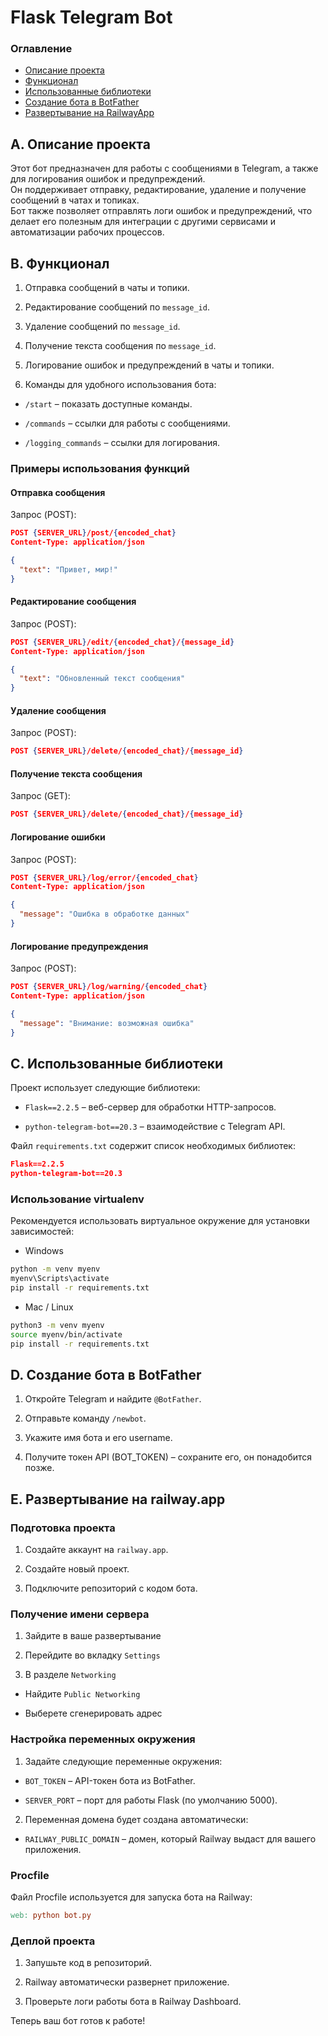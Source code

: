 # Flask Telegram Bot

### Оглавление
- [Описание проекта](#a-описание-проекта)
- [Функционал](#b-функционал)
- [Использованные библиотеки](#c-использованные-библиотеки)
- [Создание бота в BotFather](#d-создание-бота-в-botfather)
- [Развертывание на RailwayApp](#e-развертывание-на-railwayapp)

## A. Описание проекта

Этот бот предназначен для работы с сообщениями в Telegram, а также для логирования ошибок и предупреждений.<br> 
Он поддерживает отправку, редактирование, удаление и получение сообщений в чатах и топиках.<br> 
Бот также позволяет отправлять логи ошибок и предупреждений, что делает его полезным для интеграции с другими сервисами и автоматизации рабочих процессов.

## B. Функционал

1. Отправка сообщений в чаты и топики.

2. Редактирование сообщений по `message_id`.

3. Удаление сообщений по `message_id`.

4. Получение текста сообщения по `message_id`.

5. Логирование ошибок и предупреждений в чаты и топики.

6. Команды для удобного использования бота:

* `/start` – показать доступные команды.

* `/commands` – ссылки для работы с сообщениями.

* `/logging_commands` – ссылки для логирования.

### Примеры использования функций

#### Отправка сообщения

Запрос (POST):
```json
POST {SERVER_URL}/post/{encoded_chat}
Content-Type: application/json

{
  "text": "Привет, мир!"
}
```
#### Редактирование сообщения

Запрос (POST):
```json
POST {SERVER_URL}/edit/{encoded_chat}/{message_id}
Content-Type: application/json

{
  "text": "Обновленный текст сообщения"
}
```

#### Удаление сообщения

Запрос (POST):
```json
POST {SERVER_URL}/delete/{encoded_chat}/{message_id}
```

#### Получение текста сообщения

Запрос (GET):
```json
POST {SERVER_URL}/delete/{encoded_chat}/{message_id}
```

#### Логирование ошибки

Запрос (POST):
```json
POST {SERVER_URL}/log/error/{encoded_chat}
Content-Type: application/json

{
  "message": "Ошибка в обработке данных"
}
```

#### Логирование предупреждения

Запрос (POST):
```json
POST {SERVER_URL}/log/warning/{encoded_chat}
Content-Type: application/json

{
  "message": "Внимание: возможная ошибка"
}
```
## C. Использованные библиотеки

Проект использует следующие библиотеки:

* `Flask==2.2.5` – веб-сервер для обработки HTTP-запросов.

* `python-telegram-bot==20.3` – взаимодействие с Telegram API.

Файл `requirements.txt` содержит список необходимых библиотек:
```json
Flask==2.2.5
python-telegram-bot==20.3
```

### Использование virtualenv

Рекомендуется использовать виртуальное окружение для установки зависимостей:
* Windows
```bash
python -m venv myenv
myenv\Scripts\activate
pip install -r requirements.txt
```
* Mac / Linux
```bash
python3 -m venv myenv
source myenv/bin/activate
pip install -r requirements.txt
```

## D. Создание бота в BotFather

1. Откройте Telegram и найдите `@BotFather`.

2. Отправьте команду `/newbot`.

3. Укажите имя бота и его username.

4. Получите токен API (BOT_TOKEN) – сохраните его, он понадобится позже.

## E. Развертывание на railway.app

### Подготовка проекта

1. Создайте аккаунт на `railway.app`.

2. Создайте новый проект.

3. Подключите репозиторий с кодом бота.

### Получение имени сервера

1. Зайдите в ваше развертывание

2. Перейдите во вкладку `Settings`

3. В разделе `Networking`

* Найдите `Public Networking`

* Выберете сгенерировать адрес

### Настройка переменных окружения

1. Задайте следующие переменные окружения:

* `BOT_TOKEN` – API-токен бота из BotFather.

* `SERVER_PORT` – порт для работы Flask (по умолчанию 5000).

2. Переменная домена будет создана автоматически:

* `RAILWAY_PUBLIC_DOMAIN` – домен, который Railway выдаст для вашего приложения.

### Procfile

Файл Procfile используется для запуска бота на Railway:
```makefile
web: python bot.py
```

### Деплой проекта

1. Запушьте код в репозиторий.

2. Railway автоматически развернет приложение.

3. Проверьте логи работы бота в Railway Dashboard.

Теперь ваш бот готов к работе!

